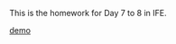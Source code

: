 This is the homework for Day 7 to 8 in IFE. 

[demo](https://line0o0.github.io/BaiduFrontEndAcademy-HW/HW/Day7to8/index.html.)